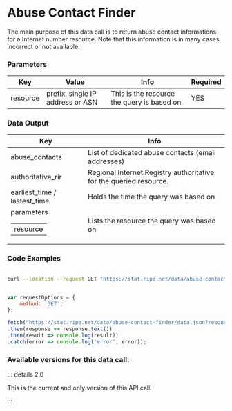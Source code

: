 # Abuse Contact Finder


The main purpose of this data call is to return abuse contact
informations for a Internet number resource. Note that this information
is in many cases incorrect or not available.


<RestRepl :baseUrl="`/data/`+$page.relativePath.split('/')[1].split('.md')[0]+`/data.json`" method="GET" :searchParams="{ resource: '3333'}"/>

### Parameters

|Key|Value|Info|Required|
|--- |--- |--- |--- |
|resource|prefix, single IP address or ASN|This is the resource the query is based on.|YES|

### Data Output

| Key                           | Info                                                                                                                                                        |
|-------------------------------|---------------------------------------------------------------------------------------------------------------------------------------------------------------|
| abuse_contacts           | List of dedicated abuse contacts (email addresses)                                 |
|   authoritative_rir                 | Regional Internet Registry authoritative for the queried resource.  |
|earliest_time / lastest_time | Holds the time the query was based on |
| parameters  <table><tbody><tr><td>resource</td></tr></tbody></table>                   | Lists the resource the query was based on                 |


### Code Examples
<CodeGroup>
<CodeGroupItem title="cURL">

```bash

curl --location --request GET "https://stat.ripe.net/data/abuse-contact-finder/data.json?resource=3333"


```

</CodeGroupItem>

<CodeGroupItem title="JS">

```js

var requestOptions = {
	method: 'GET',
};

fetch("https://stat.ripe.net/data/abuse-contact-finder/data.json?resource=3333", requestOptions)
.then(response => response.text())
.then(result => console.log(result))
.catch(error => console.log('error', error));


```

</CodeGroupItem>
</CodeGroup>

### Available versions for this data call:

::: details  2.0

This is the current and only version of this API call.

:::
